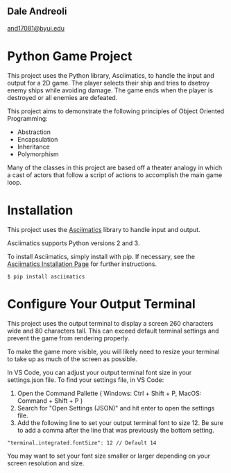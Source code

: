 ## Dale Andreoli
and17081@byui.edu

# Python Game Project
This project uses the Python library, Asciimatics, to handle the input and output for a 2D game. The player selects their ship and tries to dsetroy enemy ships while avoiding damage. The game ends when the player is destroyed or all enemies are defeated.

This project aims to demonstrate the following principles of Object Oriented Programming:
* Abstraction
* Encapsulation
* Inheritance
* Polymorphism

Many of the classes in this project are based off a theater analogy in which a cast of actors that follow a script of actions to accomplish the main game loop.

# Installation
This project uses the [Asciimatics](https://asciimatics.readthedocs.io/en/stable/intro.html) library to handle input and output. 

Asciimatics supports Python versions 2 and 3.

To install Asciimatics, simply install with pip. If necessary, see the [Asciimatics Installation Page](https://asciimatics.readthedocs.io/en/stable/intro.html#installation) for further instructions.

```
$ pip install asciimatics
```

# Configure Your Output Terminal

This project uses the output terminal to display a screen 260 characters wide and 80 characters tall. This can exceed default terminal settings and prevent the game from rendering properly.

To make the game more visible, you will likely need to resize your terminal to take up as much of the screen as possible.

In VS Code, you can adjust your output terminal font size in your settings.json file. To find your settings file, in VS Code:
1. Open the Command Pallette ( Windows: Ctrl + Shift + P, MacOS: Command + Shift + P )
2. Search for "Open Settings (JSON)" and hit enter to open the settings file.
3. Add the following line to set your output terminal font to size 12. Be sure to add a comma after the line that was previously the bottom setting.
```
"terminal.integrated.fontSize": 12 // Default 14
```
You may want to set your font size smaller or larger depending on your screen resolution and size.